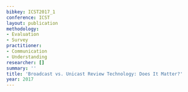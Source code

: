 ```yaml
---
bibkey: ICST2017_1
conference: ICST
layout: publication
methodology:
- Evaluation
- Survey
practitioner:
- Communication
- Understanding
researcher: []
summary: ''
title: 'Broadcast vs. Unicast Review Technology: Does It Matter?'
year: 2017
---
```

